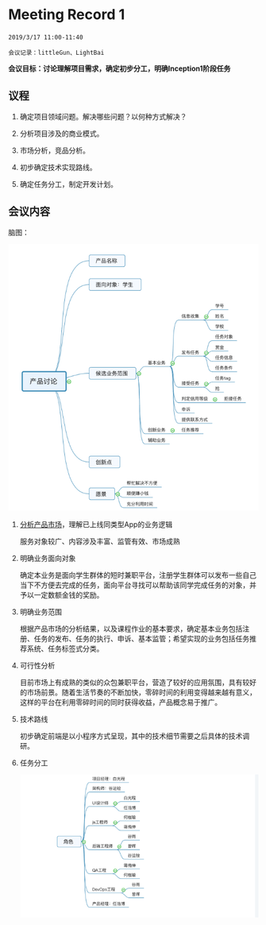 # Meeting Record 1

`2019/3/17 11:00-11:40`

`会议记录：littleGun、LightBai`

**会议目标：讨论理解项目需求，确定初步分工，明确Inception1阶段任务**

## 议程

1. 确定项目领域问题。解决哪些问题？以何种方式解决？

2. 分析项目涉及的商业模式。

3. 市场分析，竞品分析。

4. 初步确定技术实现路线。

5. 确定任务分工，制定开发计划。

## 会议内容

脑图：

![](images\meeting1.png)

1. [分析产品市场](../03-invest.md)，理解已上线同类型App的业务逻辑

   服务对象较广、内容涉及丰富、监管有效、市场成熟

2. 明确业务面向对象

   确定本业务是面向学生群体的短时兼职平台，注册学生群体可以发布一些自己当下不方便去完成的任务，面向平台寻找可以帮助该同学完成任务的对象，并予以一定数额金钱的奖励。

3. 明确业务范围

   根据产品市场的分析结果，以及课程作业的基本要求，确定基本业务包括注册、任务的发布、任务的执行、申诉、基本监管；希望实现的业务包括任务推荐系统、任务标签式分类。

4. 可行性分析

   目前市场上有成熟的类似的众包兼职平台，营造了较好的应用氛围，具有较好的市场前景。随着生活节奏的不断加快，零碎时间的利用变得越来越有意义，这样的平台在利用零碎时间的同时获得收益，产品概念易于推广。

5. 技术路线

   初步确定前端是以小程序方式呈现，其中的技术细节需要之后具体的技术调研。

6. 任务分工

   ![](images/meeting1-1.png)